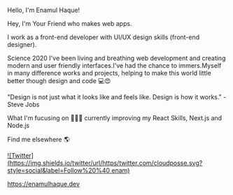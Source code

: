  Hello, I'm Enamul Haque!
 
Hey, I'm Your Friend who makes web apps.


I work as a front-end developer with UI/UX design skills (front-end designer).

Science 2020 I've been living and breathing web development and creating modern and user friendly interfaces.I've had the chance to immers.Myself in many difference works and projects, helping to make this world little better though design and code 💻😍

 "Design is not just what it looks like and feels like. Design is how it works." -Steve Jobs

What I'm fucusing on 👨🏻‍💻 
currently improving my React Skills, Next.js and Node.js

Find me elsewhere 🌎

[![Twitter](https://img.shields.io/twitter/url/https/twitter.com/cloudposse.svg?style=social&label=Follow%20%40 enam)](https://twitter.com/enamulhaque71)
 

https://enamulhaque.dev

